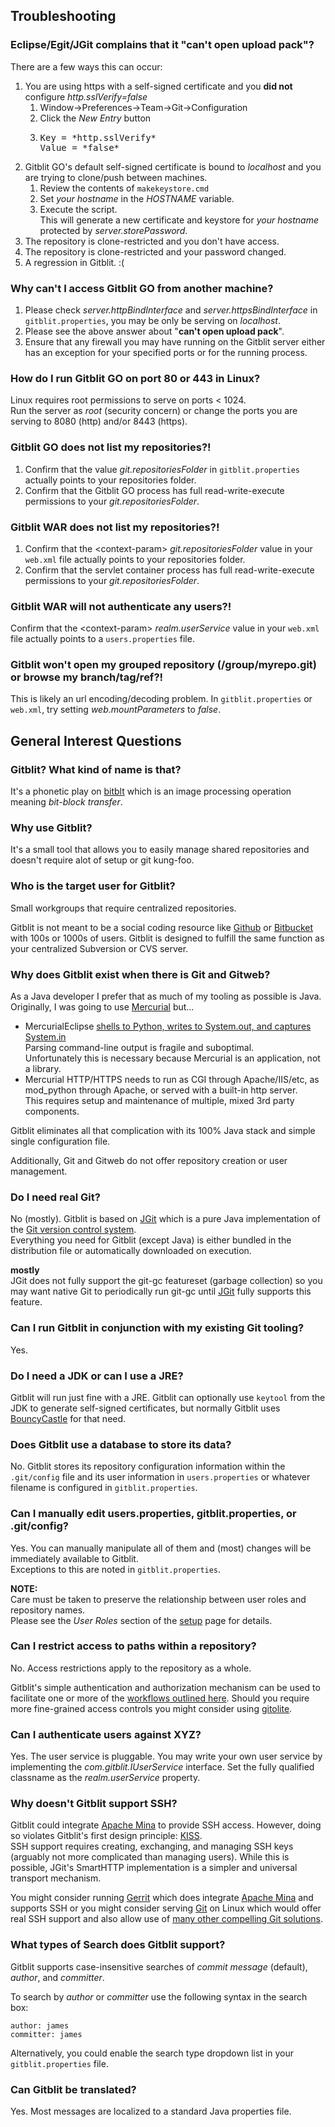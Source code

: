 ## Troubleshooting

### Eclipse/Egit/JGit complains that it "can't open upload pack"?
There are a few ways this can occur:

1. You are using https with a self-signed certificate and you **did not** configure *http.sslVerify=false*
    1. Window->Preferences->Team->Git->Configuration
    2. Click the *New Entry* button
    3. <pre>Key = *http.sslVerify*       
       Value = *false*</pre>
2. Gitblit GO's default self-signed certificate is bound to *localhost* and you are trying to clone/push between machines.
    1. Review the contents of `makekeystore.cmd`
    2. Set *your hostname* in the *HOSTNAME* variable.
    3. Execute the script.<br/>This will generate a new certificate and keystore for *your hostname* protected by *server.storePassword*. 
3. The repository is clone-restricted and you don't have access.
4. The repository is clone-restricted and your password changed.
5. A regression in Gitblit.  :(

### Why can't I access Gitblit GO from another machine?
1. Please check *server.httpBindInterface* and *server.httpsBindInterface* in `gitblit.properties`, you may be only be serving on *localhost*.
2. Please see the above answer about "**can't open upload pack**".
3. Ensure that any firewall you may have running on the Gitblit server either has an exception for your specified ports or for the running process.

### How do I run Gitblit GO on port 80 or 443 in Linux?
Linux requires root permissions to serve on ports < 1024.<br/>
Run the server as *root* (security concern) or change the ports you are serving to 8080 (http) and/or 8443 (https). 

### Gitblit GO does not list my repositories?!
1. Confirm that the value *git.repositoriesFolder* in `gitblit.properties` actually points to your repositories folder.
2. Confirm that the Gitblit GO process has full read-write-execute permissions to your *git.repositoriesFolder*. 

### Gitblit WAR does not list my repositories?!
1. Confirm that the &lt;context-param&gt; *git.repositoriesFolder* value in your `web.xml` file actually points to your repositories folder.
2. Confirm that the servlet container process has full read-write-execute permissions to your *git.repositoriesFolder*.

### Gitblit WAR will not authenticate any users?!
Confirm that the &lt;context-param&gt; *realm.userService* value in your `web.xml` file actually points to a `users.properties` file.

### Gitblit won't open my grouped repository (/group/myrepo.git) or browse my branch/tag/ref?!
This is likely an url encoding/decoding problem.  In `gitblit.properties` or `web.xml`, try setting *web.mountParameters* to *false*.

## General Interest Questions

### Gitblit?  What kind of name is that?
It's a phonetic play on [bitblt][bitblt] which is an image processing operation meaning *bit-block transfer*.

### Why use Gitblit?
It's a small tool that allows you to easily manage shared repositories and doesn't require alot of setup or git kung-foo.

### Who is the target user for Gitblit?
Small workgroups that require centralized repositories.

Gitblit is not meant to be a social coding resource like [Github](http://github.com) or [Bitbucket](http://bitbucket.com) with 100s or 1000s of users.  Gitblit is designed to fulfill the same function as your centralized Subversion or CVS server.

### Why does Gitblit exist when there is Git and Gitweb?
As a Java developer I prefer that as much of my tooling as possible is Java.<br/>
Originally, I was going to use [Mercurial](http://mercurial.selenic.com) but...

- MercurialEclipse [shells to Python, writes to System.out, and captures System.in](http://mercurial.808500.n3.nabble.com/Hg4J-Mercurial-pure-Java-library-tp2693090p2694555.html)<br/>
Parsing command-line output is fragile and suboptimal.<br/>Unfortunately this is necessary because Mercurial is an application, not a library.
- Mercurial HTTP/HTTPS needs to run as CGI through Apache/IIS/etc, as mod_python through Apache, or served with a built-in http server.<br/>
This requires setup and maintenance of multiple, mixed 3rd party components.

Gitblit eliminates all that complication with its 100% Java stack and simple single configuration file.

Additionally, Git and Gitweb do not offer repository creation or user management.

### Do I need real Git?
No (mostly).  Gitblit is based on [JGit][jgit] which is a pure Java implementation of the [Git version control system][git].<br/>
Everything you need for Gitblit (except Java) is either bundled in the distribution file or automatically downloaded on execution.

**mostly**<br/>
JGit does not fully support the git-gc featureset (garbage collection) so you may want native Git to periodically run git-gc until [JGit][jgit] fully supports this feature.

### Can I run Gitblit in conjunction with my existing Git tooling?
Yes.

### Do I need a JDK or can I use a JRE?
Gitblit will run just fine with a JRE.  Gitblit can optionally use `keytool` from the JDK to generate self-signed certificates, but normally Gitblit uses [BouncyCastle][bouncycastle] for that need.

### Does Gitblit use a database to store its data?
No.  Gitblit stores its repository configuration information within the `.git/config` file and its user information in `users.properties` or whatever filename is configured in `gitblit.properties`.

### Can I manually edit users.properties, gitblit.properties, or .git/config?
Yes.  You can manually manipulate all of them and (most) changes will be immediately available to Gitblit.<br/>Exceptions to this are noted in `gitblit.properties`.

**NOTE:**<br/>Care must be taken to preserve the relationship between user roles and repository names.<br/>Please see the *User Roles* section of the [setup](/setup.html) page for details.

### Can I restrict access to paths within a repository?
No.  Access restrictions apply to the repository as a whole.

Gitblit's simple authentication and authorization mechanism can be used to facilitate one or more of the [workflows outlined here](http://progit.org/book/ch5-1.html).  Should you require more fine-grained access controls you might consider using [gitolite](https://github.com/sitaramc/gitolite).

### Can I authenticate users against XYZ?
Yes.  The user service is pluggable.  You may write your own user service by implementing the *com.gitblit.IUserService* interface.  Set the fully qualified classname as the *realm.userService* property.

### Why doesn't Gitblit support SSH?
Gitblit could integrate [Apache Mina][mina] to provide SSH access.  However, doing so violates Gitblit's first design principle: [KISS](http://en.wikipedia.org/wiki/KISS_principle).<br/>
SSH support requires creating, exchanging, and managing SSH keys (arguably not more complicated than managing users).  While this is possible, JGit's SmartHTTP implementation is a simpler and universal transport mechanism.

You might consider running [Gerrit](http://gerrit.googlecode.org) which does integrate [Apache Mina][mina] and supports SSH or you might consider serving [Git][git] on Linux which would offer real SSH support and also allow use of [many other compelling Git solutions](https://git.wiki.kernel.org/index.php/InterfacesFrontendsAndTools).

### What types of Search does Gitblit support?
Gitblit supports case-insensitive searches of *commit message* (default), *author*, and *committer*.<br/>

To search by *author* or *committer* use the following syntax in the search box:

    author: james
    committer: james
    
Alternatively, you could enable the search type dropdown list in your `gitblit.properties` file.

### Can Gitblit be translated?

Yes.  Most messages are localized to a standard Java properties file.

[bitblt]: http://en.wikipedia.org/wiki/Bit_blit "Wikipedia Bitblt"
[jgit]: http://eclipse.org/jgit "Eclipse JGit Site"
[git]: http://git-scm.com "Official Git Site"
[mina]: http://mina.apache.org "Apache Mina"
[bouncycastle]: http://bouncycastle.org "The Legion of the Bouncy Castle"